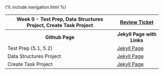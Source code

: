 {% include navigation.html %}

<table>
<th> Week 0 - Test Prep, Data Structures Project, Create Task Project<th>
<a href="https://github.com/shrutiapcsp/Shruti-Individual-/issues/1">Review Ticket</a>
   <tr>
    <th>Github Page</th>
    <th>Jekyll Page with Links</th>
   </tr>
   <tr>
    <td>Test Prep (5.1, 5.2)</td>
    <td> <a href="https://shrutiapcsp.github.io/Shruti-Individual-/test%20prep">Jekyll Page</a> </td>
  </tr>
  <tr>
    <td>Data Structures Project</td>
    <td> <a href="https://shrutiapcsp.github.io/Shruti-Individual-/data%20structures%20project">Jekyll Page</a> </td>
<tr>
    <td>Create Task Project</td>
    <td> <a href="https://shrutiapcsp.github.io/Shruti-Individual-/create%20task%20project">Jekyll Page</a> </td>
  </tr>

</table>
